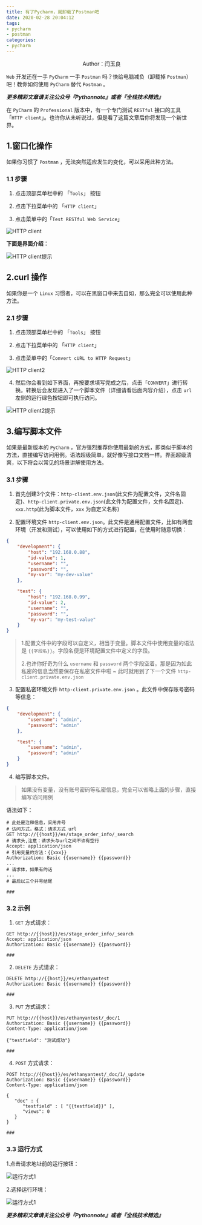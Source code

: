 ```yaml
---
title: 有了Pycharm，就卸载了Postman吧
date: 2020-02-28 20:04:12
tags:
- pycharm
- postman
categories:
- pycharm
---
```


 <center>Author：闫玉良</center> 

`Web` 开发还在一手 `PyCharm` 一手 `Postman` 吗？快给电脑减负（卸载掉 `Postman`）吧！教你如何使用 `PyCharm` 替代 `Postman` 。

<!--more-->

***更多精彩文章请关注公众号『Pythonnote』或者『全栈技术精选』***

在 `PyCharm` 的 `Professional`  版本中，有一个专门测试 `RESTful` 接口的工具「`HTTP client`」。也许你从未听说过，但是看了这篇文章后你将发现一个新世界。

## 1.窗口化操作

如果你习惯了 `Postman` ，无法突然适应发生的变化，可以采用此种方法。

### 1.1 步骤

1) 点击顶部菜单栏中的 「`Tools`」 按钮

2) 点击下拉菜单中的 「`HTTP client`」

3) 点击菜单中的「`Test RESTful Web Service`」

![HTTP client](https://gitee.com/Ethanyan/pic_data/raw/master/httpclient.png)

**下面是界面介绍：**

![HTTP client提示](https://gitee.com/Ethanyan/pic_data/raw/master/httpclientdesc.png)

## 2.curl 操作

如果你是一个 `Linux` 习惯者，可以在黑窗口中来去自如，那么完全可以使用此种方法。

### 2.1 步骤

1) 点击顶部菜单栏中的 「`Tools`」 按钮

2) 点击下拉菜单中的 「`HTTP client`」

3) 点击菜单中的「`Convert cURL to HTTP Request`」

![HTTP client2](https://gitee.com/Ethanyan/pic_data/raw/master/curl.png)

4) 然后你会看到如下界面，再按要求填写完成之后，点击「`CONVERT`」进行转换。转换后会发现进入了一个脚本文件（详细请看后面内容介绍），点击 `url` 左侧的运行绿色按钮即可执行访问。

![HTTP client2提示](https://gitee.com/Ethanyan/pic_data/raw/master/curldesc.png)

## 3.编写脚本文件

如果是最新版本的 `PyCharm` ，官方强烈推荐你使用最新的方式，即类似于脚本的方法，直接编写访问用例。语法超级简单，就好像写接口文档一样。界面超级清爽，以下将会以常见的场景讲解使用方法。

### 3.1 步骤

1) 首先创建3个文件：`http-client.env.json`(此文件为配置文件，文件名固定)、`http-client.private.env.json`(此文件为配置文件，文件名固定)、`xxx.http`(此为脚本文件，`xxx` 为自定义名称)

2) 配置环境文件 `http-client.env.json`。此文件是通用配置文件，比如有两套环境（开发和测试），可以使用如下的方式进行配置，在使用时随意切换：

```json
{
    "development": {
        "host": "192.168.0.88",
        "id-value": 1,
        "username": "",
        "password": "",
        "my-var": "my-dev-value"
    },

    "test": {
        "host": "192.168.0.99",
        "id-value": 2,
        "username": "",
        "password": "",
        "my-var": "my-test-value"
    }
}
```

> 1.配置文件中的字段可以自定义，相当于变量。脚本文件中使用变量的语法是 `{{字段名}}`。字段名便是环境配置文件中定义的字段。
>
> 2.也许你好奇为什么 `username` 和 `password` 两个字段空着。那是因为如此私密的信息当然要保存在私密文件中啦 ~ 此时就用到了下一个文件 `http-client.private.env.json`

3) 配置私密环境文件  `http-client.private.env.json` 。此文件中保存账号密码等信息：

```json
{
    "development": {
        "username": "admin",
        "password": "admin"
    },

    "test": {
        "username": "admin",
        "password": "admin"
    }
}
```

4) 编写脚本文件。

> 如果没有变量，没有账号密码等私密信息，完全可以省略上面的步骤，直接编写访问用例

语法如下：

```http
# 此处是注释信息，采用井号
# 访问方式，格式：请求方式 url
GET http://{{host}}/es/stage_order_info/_search
# 请求头,注意：请求头与url之间不许有空行
Accept: application/json
# 引用变量的方法：{{xxx}}
Authorization: Basic {{username}} {{password}}
...
# 请求体，如果有的话
...
# 最后以三个井号结尾

###
```

### 3.2 示例

1) `GET` 方式请求：

```http
GET http://{{host}}/es/stage_order_info/_search
Accept: application/json
Authorization: Basic {{username}} {{password}}

###
```

2) `DELETE` 方式请求：

```http
DELETE http://{{host}}/es/ethanyantest
Authorization: Basic {{username}} {{password}}

###
```

3) `PUT` 方式请求：

```http
PUT http://{{host}}/es/ethanyantest/_doc/1
Authorization: Basic {{username}} {{password}}
Content-Type: application/json

{"testfield": "测试成功"}

###
```

4) `POST` 方式请求：

```http
POST http://{{host}}/es/ethanyantest/_doc/1/_update
Authorization: Basic {{username}} {{password}}
Content-Type: application/json

{
   "doc" : {
      "testfield" : [ "{{testfield}}" ],
      "views": 0
   }
}

###
```

### 3.3 运行方式

1.点击请求地址前的运行按钮：

![运行方式1](https://gitee.com/Ethanyan/pic_data/raw/master/%E8%BF%90%E8%A1%8C1.png)

2.选择运行环境：

![运行方式1](https://gitee.com/Ethanyan/pic_data/raw/master/image-20200228213716238.png)

***更多精彩文章请关注公众号『Pythonnote』或者『全栈技术精选』***

